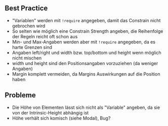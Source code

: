 ## Best Practice

- "Variablen" werden mit `!require` angegeben, damit das Constrain nicht gebrochen wird
- So selten wie möglich eine Constrain Strength angeben, die Reihenfolge der Regeln reicht oft schon aus
- Min- und Max-Angaben werden aber mit `!require` angegeben, da es harte Grenzen sind
- Angaben left/right und width bzw. top/bottom und height wenn möglich nicht mischen
- width und height sind den Positionsangaben vorzuziehen (da weniger Angaben)
- Margin komplett vermeiden, da Margins Auswirkungen auf die Position haben

## Probleme

- Die Höhe von Elementen lässt sich nicht als "Variable" angeben, da sie von der Intrinsic-Height abhängig ist
- Höhe verhält sich komisch (siehe Modal), Bug?